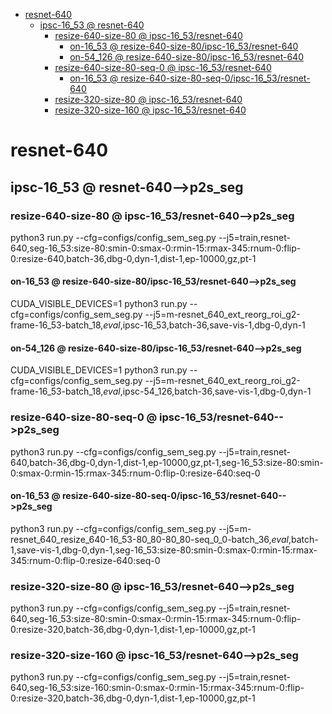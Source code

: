 <!-- MarkdownTOC -->

- [resnet-640](#resnet_64_0_)
    - [ipsc-16_53       @ resnet-640](#ipsc_16_53___resnet_640_)
        - [resize-640-size-80       @ ipsc-16_53/resnet-640](#resize_640_size_80___ipsc_16_53_resnet_64_0_)
            - [on-16_53       @ resize-640-size-80/ipsc-16_53/resnet-640](#on_16_53___resize_640_size_80_ipsc_16_53_resnet_640_)
            - [on-54_126       @ resize-640-size-80/ipsc-16_53/resnet-640](#on_54_126___resize_640_size_80_ipsc_16_53_resnet_640_)
        - [resize-640-size-80-seq-0       @ ipsc-16_53/resnet-640](#resize_640_size_80_seq_0___ipsc_16_53_resnet_64_0_)
            - [on-16_53       @ resize-640-size-80-seq-0/ipsc-16_53/resnet-640](#on_16_53___resize_640_size_80_seq_0_ipsc_16_53_resnet_640_)
        - [resize-320-size-80       @ ipsc-16_53/resnet-640](#resize_320_size_80___ipsc_16_53_resnet_64_0_)
        - [resize-320-size-160       @ ipsc-16_53/resnet-640](#resize_320_size_160___ipsc_16_53_resnet_64_0_)

<!-- /MarkdownTOC -->
<a id="resnet_64_0_"></a>
# resnet-640 
<a id="ipsc_16_53___resnet_640_"></a>
## ipsc-16_53       @ resnet-640-->p2s_seg
<a id="resize_640_size_80___ipsc_16_53_resnet_64_0_"></a>
### resize-640-size-80       @ ipsc-16_53/resnet-640-->p2s_seg
python3 run.py --cfg=configs/config_sem_seg.py  --j5=train,resnet-640,seg-16_53:size-80:smin-0:smax-0:rmin-15:rmax-345:rnum-0:flip-0:resize-640,batch-36,dbg-0,dyn-1,dist-1,ep-10000,gz,pt-1
<a id="on_16_53___resize_640_size_80_ipsc_16_53_resnet_640_"></a>
#### on-16_53       @ resize-640-size-80/ipsc-16_53/resnet-640-->p2s_seg
CUDA_VISIBLE_DEVICES=1 python3 run.py --cfg=configs/config_sem_seg.py  --j5=m-resnet_640_ext_reorg_roi_g2-frame-16_53-batch_18,_eval_,ipsc-16_53,batch-36,save-vis-1,dbg-0,dyn-1
<a id="on_54_126___resize_640_size_80_ipsc_16_53_resnet_640_"></a>
#### on-54_126       @ resize-640-size-80/ipsc-16_53/resnet-640-->p2s_seg
CUDA_VISIBLE_DEVICES=1 python3 run.py --cfg=configs/config_sem_seg.py  --j5=m-resnet_640_ext_reorg_roi_g2-frame-16_53-batch_18,_eval_,ipsc-54_126,batch-36,save-vis-1,dbg-0,dyn-1

<a id="resize_640_size_80_seq_0___ipsc_16_53_resnet_64_0_"></a>
### resize-640-size-80-seq-0       @ ipsc-16_53/resnet-640-->p2s_seg
python3 run.py --cfg=configs/config_sem_seg.py  --j5=train,resnet-640,batch-36,dbg-0,dyn-1,dist-1,ep-10000,gz,pt-1,seg-16_53:size-80:smin-0:smax-0:rmin-15:rmax-345:rnum-0:flip-0:resize-640:seq-0
<a id="on_16_53___resize_640_size_80_seq_0_ipsc_16_53_resnet_640_"></a>
#### on-16_53       @ resize-640-size-80-seq-0/ipsc-16_53/resnet-640-->p2s_seg
python3 run.py --cfg=configs/config_sem_seg.py  --j5=m-resnet_640_resize_640-16_53-80_80-80_80-seq_0_0-batch_36,_eval_,batch-1,save-vis-1,dbg-0,dyn-1,seg-16_53:size-80:smin-0:smax-0:rmin-15:rmax-345:rnum-0:flip-0:resize-640:seq-0

<a id="resize_320_size_80___ipsc_16_53_resnet_64_0_"></a>
### resize-320-size-80       @ ipsc-16_53/resnet-640-->p2s_seg
python3 run.py --cfg=configs/config_sem_seg.py  --j5=train,resnet-640,seg-16_53:size-80:smin-0:smax-0:rmin-15:rmax-345:rnum-0:flip-0:resize-320,batch-36,dbg-0,dyn-1,dist-1,ep-10000,gz,pt-1
<a id="resize_320_size_160___ipsc_16_53_resnet_64_0_"></a>
### resize-320-size-160       @ ipsc-16_53/resnet-640-->p2s_seg
python3 run.py --cfg=configs/config_sem_seg.py  --j5=train,resnet-640,seg-16_53:size-160:smin-0:smax-0:rmin-15:rmax-345:rnum-0:flip-0:resize-320,batch-36,dbg-0,dyn-1,dist-1,ep-10000,gz,pt-1

